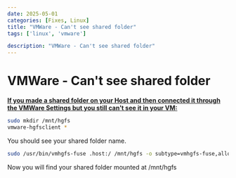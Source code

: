 ```yaml
---
date: 2025-05-01
categories: [Fixes, Linux]
title: "VMWare - Can't see shared folder"
tags: ['linux', 'vmware']

description: "VMWare - Can't see shared folder"
---
```


# VMWare - Can't see shared folder

**<u>If you made a shared folder on your Host and then connected it through the VMWare Settings but you still can't see it in your VM:</u>**

```bash
sudo mkdir /mnt/hgfs
vmware-hgfsclient *
```

You should see your shared folder name.

```bash
sudo /usr/bin/vmhgfs-fuse .host:/ /mnt/hgfs -o subtype=vmhgfs-fuse,allow_other
```

Now you will find your shared folder mounted at /mnt/hgfs
